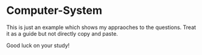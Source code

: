 # Computer-System

This is just an example which shows my appraoches to the questions. 
Treat it as a guide but not directly copy and paste.

Good luck on your study!
